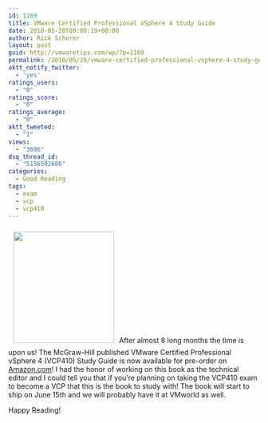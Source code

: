 ```yaml
---
id: 1169
title: VMware Certified Professional vSphere 4 Study Guide
date: 2010-05-28T09:00:19+00:00
author: Rick Scherer
layout: post
guid: http://vmwaretips.com/wp/?p=1169
permalink: /2010/05/28/vmware-certified-professional-vsphere-4-study-guide/
aktt_notify_twitter:
  - 'yes'
ratings_users:
  - "0"
ratings_score:
  - "0"
ratings_average:
  - "0"
aktt_tweeted:
  - "1"
views:
  - "3606"
dsq_thread_id:
  - "5156592686"
categories:
  - Good Reading
tags:
  - exam
  - vcp
  - vcp410
---
```

<img class="alignright size-full wp-image-1170" style="margin: 10px;" title="vcp410-book" src="http://vmwaretips.com/wp/wp-content/uploads/2010/05/vcp410-book.jpg" alt="" width="202" height="223" srcset="http://vmwaretips.com/wp/wp-content/uploads/2010/05/vcp410-book.jpg 336w, http://vmwaretips.com/wp/wp-content/uploads/2010/05/vcp410-book-270x300.jpg 270w" sizes="(max-width: 202px) 100vw, 202px" />After almost 8 long months the time is upon us! The McGraw-Hill published VMware Certified Professional vSphere 4 (VCP410) Study Guide is now available for pre-order on <a href="http://www.amazon.com/VMware-Certified-Professional-vSphere-Certification/dp/0071633685/ref=sr_1_1?ie=UTF8&s=books&qid=1275061917&sr=8-1" target="_blank">Amazon.com</a>! I had the honor of working on this book as the technical editor and I could tell you that if you&#8217;re planning on taking the VCP410 exam to become a VCP that this is the book to study with! The book will start to ship on June 15th and we will probably have it at VMworld as well.

Happy Reading!